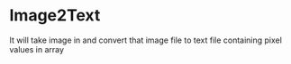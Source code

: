 # Image2Text
It will take image in and convert that image file to text file containing pixel values in array
